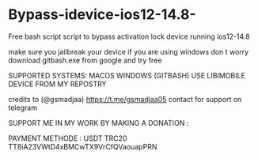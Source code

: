# Bypass-idevice-ios12-14.8-
Free bash script script to bypass activation lock device running ios12-14.8


make sure you jailbreak your device 
if you are using windows don t worry download  gitbash.exe from google and try free

SUPPORTED SYSTEMS:
 MACOS
 WINDOWS (GITBASH)
 USE LIBIMOBILE DEVICE FROM MY REPOSTRY 

credits to (@gsmadjaa)
https://t.me/gsmadjaa05 contact for support on telegram



SUPPORT ME IN MY WORK BY MAKING A DONATION :

PAYMENT METHODE : USDT TRC20 
TT8iA23VWtD4xBMCwTX9VrCfQVaouapPRN




